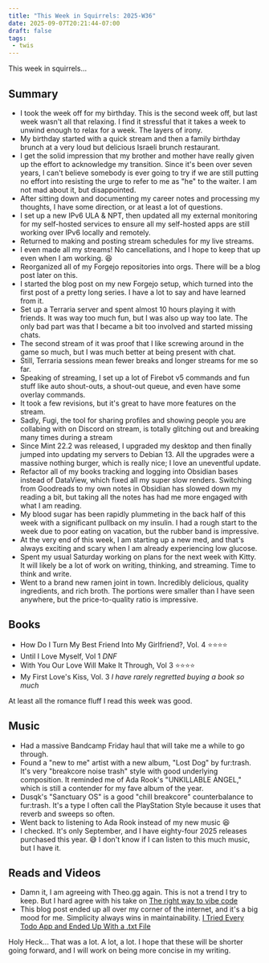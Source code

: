 ```yaml
---
title: "This Week in Squirrels: 2025-W36"
date: 2025-09-07T20:21:44-07:00
draft: false
tags:
 - twis
---
```


This week in squirrels...

## Summary

- I took the week off for my birthday. This is the second week off, but last week wasn't all that relaxing. I find it stressful that it takes a week to unwind enough to relax for a week. The layers of irony.
- My birthday started with a quick stream and then a family birthday brunch at a very loud but delicious Israeli brunch restaurant.
 - I get the solid impression that my brother and mother have really given up the effort to acknowledge my transition. Since it's been over seven years, I can't believe somebody is ever going to try if we are still putting no effort into resisting the urge to refer to me as "he" to the waiter. I am not mad about it, but disappointed.
- After sitting down and documenting my career notes and processing my thoughts, I have some direction, or at least a lot of questions.
- I set up a new IPv6 ULA & NPT, then updated all my external monitoring for my self-hosted services to ensure all my self-hosted apps are still working over IPv6 locally and remotely.
- Returned to making and posting stream schedules for my live streams.
 - I even made all my streams! No cancellations, and I hope to keep that up even when I am working. 😆
- Reorganized all of my Forgejo repositories into orgs. There will be a blog post later on this.
 - I started the blog post on my new Forgejo setup, which turned into the first post of a pretty long series. I have a lot to say and have learned from it.
- Set up a Terraria server and spent almost 10 hours playing it with friends. It was way too much fun, but I was also up way too late. The only bad part was that I became a bit too involved and started missing chats.
 - The second stream of it was proof that I like screwing around in the game so much, but I was much better at being present with chat.
 - Still, Terraria sessions mean fewer breaks and longer streams for me so far.
- Speaking of streaming, I set up a lot of Firebot v5 commands and fun stuff like auto shout-outs, a shout-out queue, and even have some overlay commands.
 - It took a few revisions, but it's great to have more features on the stream.
 - Sadly, Fugi, the tool for sharing profiles and showing people you are collabing with on Discord on stream, is totally glitching out and breaking many times during a stream
- Since Mint 22.2 was released, I upgraded my desktop and then finally jumped into updating my servers to Debian 13. All the upgrades were a massive nothing burger, which is really nice; I love an uneventful update.
- Refactor all of my books tracking and logging into Obsidian bases instead of DataView, which fixed all my super slow renders. Switching from Goodreads to my own notes in Obsidian has slowed down my reading a bit, but taking all the notes has had me more engaged with what I am reading.
- My blood sugar has been rapidly plummeting in the back half of this week with a significant pullback on my insulin. I had a rough start to the week due to poor eating on vacation, but the rubber band is impressive.
 - At the very end of this week, I am starting up a new med, and that's always exciting and scary when I am already experiencing low glucose.
- Spent my usual Saturday working on plans for the next week with Kitty. It will likely be a lot of work on writing, thinking, and streaming. Time to think and write.
- Went to a brand new ramen joint in town. Incredibly delicious, quality ingredients, and rich broth. The portions were smaller than I have seen anywhere, but the price-to-quality ratio is impressive.

## Books

- How Do I Turn My Best Friend Into My Girlfriend?, Vol. 4 ⭐⭐⭐⭐
- Until I Love Myself, Vol 1 _DNF_
- With You Our Love Will Make It Through, Vol 3 ⭐⭐⭐⭐
- My First Love's Kiss, Vol. 3 _I have rarely regretted buying a book so much_

At least all the romance fluff I read this week was good.

## Music

- Had a massive Bandcamp Friday haul that will take me a while to go through.
- Found a "new to me" artist with a new album, "Lost Dog" by fur:trash. It's very "breakcore noise trash" style with good underlying composition. It reminded me of Ada Rook's "UNKILLABLE ANGEL," which is still a contender for my fave album of the year.
- Dusqk's "Sanctuary OS" is a good "chill breakcore" counterbalance to fur:trash. It's a type I often call the PlayStation Style because it uses that reverb and sweeps so often.
- Went back to listening to Ada Rook instead of my new music 😆
- I checked. It's only September, and I have eighty-four 2025 releases purchased this year. 😅 I don't know if I can listen to this much music, but I have it.

## Reads and Videos

- Damn it, I am agreeing with Theo.gg again. This is not a trend I try to keep. But I hard agree with his take on [The right way to vibe code](https://www.youtube.com/watch?v=6TMPWvPG5GA)
- This blog post ended up all over my corner of the internet, and it's a big mood for me. Simplicity always wins in maintainability. [I Tried Every Todo App and Ended Up With a .txt File](https://www.al3rez.com/todo-txt-journey)

Holy Heck... That was a lot. A lot, a lot. I hope that these will be shorter going forward, and I will work on being more concise in my writing.
